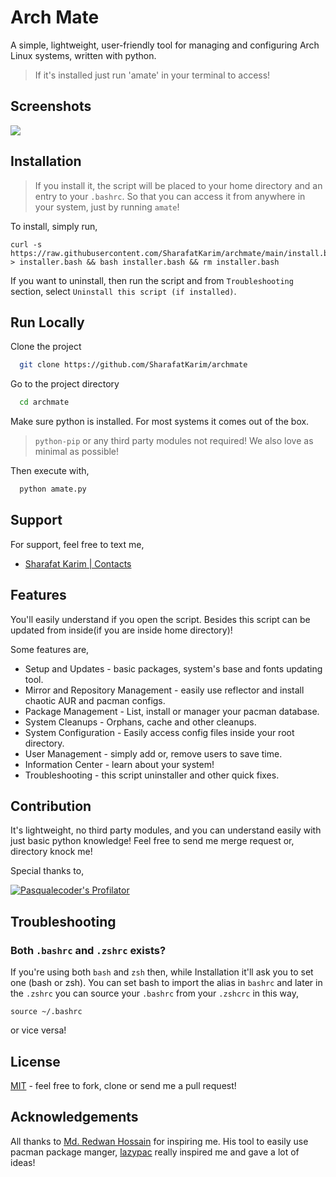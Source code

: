 
# Arch Mate

A simple, lightweight, user-friendly tool for managing and configuring Arch Linux systems, written with python.

> If it's installed just run 'amate' in your terminal to access!


## Screenshots

![](https://res.cloudinary.com/dte603aka/image/upload/v1672566584/2023/arch%20mate/amate_w6o7g2.png)


## Installation

> If you install it, the script will be placed to your home directory and an entry to your `.bashrc`. So that you can access it from anywhere in your system, just by running `amate`!

To install, simply run,

```
curl -s https://raw.githubusercontent.com/SharafatKarim/archmate/main/install.bash > installer.bash && bash installer.bash && rm installer.bash
```

If you want to uninstall, then run the script and from `Troubleshooting` section, select `Uninstall this script (if installed)`.

## Run Locally

Clone the project

```bash
  git clone https://github.com/SharafatKarim/archmate
```

Go to the project directory

```bash
  cd archmate
```

Make sure python is installed. For most systems it comes out of the box.

> `python-pip` or any third party modules not required! We also love as minimal as possible!

Then execute with,

```bash
  python amate.py
```


## Support

For support, feel free to text me,
- [Sharafat Karim | Contacts](https://sharafat.pages.dev/about/)


## Features

You'll easily understand if you open the script. Besides this script can be updated from inside(if you are inside home directory)!

Some features are,
- Setup and Updates - basic packages, system's base and fonts updating tool.
- Mirror and Repository Management - easily use reflector and install chaotic AUR and pacman configs.
- Package Management - List, install or manager your pacman database.
- System Cleanups - Orphans, cache and other cleanups.
- System Configuration - Easily access config files inside your root directory.
- User Management - simply add or, remove users to save time.
- Information Center - learn about your system!
- Troubleshooting - this script uninstaller and other quick fixes.

## Contribution
It's lightweight, no third party modules, and you can understand easily with just basic python knowledge! Feel free to send me merge request or, directory knock me!

Special thanks to,

[![Pasqualecoder's Profilator](https://profilator.deno.dev/Pasqualecoder?v=1.0.0.alpha.4)](https://github.com/Pasqualecoder)

## Troubleshooting

### Both `.bashrc` and `.zshrc` exists?

If you're using both `bash` and `zsh` then, while Installation it'll ask you to set one (bash or zsh). You can set bash to import the alias in `bashrc` and later in the `.zshrc` you can source your `.bashrc` from your `.zshcrc` in this way,
```
source ~/.bashrc
```
or vice versa!

## License

[MIT](https://choosealicense.com/licenses/mit/) - feel free to fork, clone or send me a pull request!


## Acknowledgements

All thanks to [Md. Redwan Hossain](https://github.com/redwan-hossain/) for inspiring me. His tool to easily use pacman package manger, [lazypac](https://github.com/redwan-hossain/lazypac) really inspired me and gave a lot of ideas!


